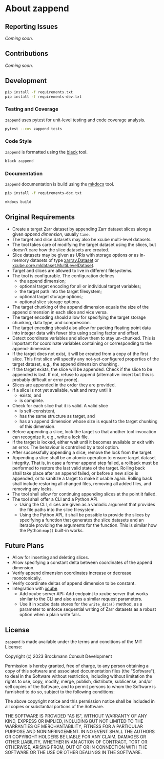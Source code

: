 # About zappend

## Reporting Issues

_Coming soon._

## Contributions

_Coming soon._

## Development

```bash
pip install -f requirements.txt
pip install -f requirements-dev.txt
```

### Testing and Coverage

`zappend` uses [pytest](https://docs.pytest.org/) for unit-level testing 
and code coverage analysis.

```bash
pytest --cov zappend tests
```

### Code Style

`zappend` is formatted using the [black](https://black.readthedocs.io/) tool.

```bash
black zappend
```

### Documentation

`zappend` documentation is build using the [mkdocs](https://www.mkdocs.org/) tool.

```bash
pip install -f requirements-doc.txt

mkdocs build
```

## Original Requirements

* Create a target Zarr dataset by appending Zarr dataset slices along a 
  given *append dimension*, usually `time`.   
* The target and slice datasets may also be xcube multi-level datasets. 
* The tool takes care of modifying the target dataset using the slices,
  but doesn't care how the slice datasets are created.
* Slice datasets may be given as URIs with storage options or as 
  in-memory datasets of type 
  [xarray.Dataset](https://docs.xarray.dev/en/stable/generated/xarray.Dataset.html)
  or 
  [xcube.core.mldataset.MultiLevelDataset](https://xcube.readthedocs.io/en/latest/mldatasets.html).
* Target and slices are allowed to live in different filesystems.
* The tool is configurable. The configuration defines 
  - the append dimension;
  - optional target encoding for all or individual target variables;
  - the target path into the target filesystem;
  - optional target storage options;
  - optional slice storage options.
* The target chunking of the append dimension equals the size of the append 
  dimension in each slice and vice versa. 
* The target encoding should allow for specifying the target storage chunking, 
  data type, and compression. 
* The target encoding should also allow for packing floating point data into 
  integer data with fewer bits using scaling factor and offset.
* Detect coordinate variables and allow them to stay un-chunked.
  This is important for coordinate variables containing or corresponding 
  to the append-dimension.
* If the target does not exist, it will be created from a copy of the first 
  slice. This first slice will specify any not-yet-configured properties
  of the target dataset, e.g., the append dimension chunking.
* If the target exists, the slice will be appended. Check if the slice to be 
  appended is last. If not, refuse to append (alternative: insert but this is 
  probably difficult or error prone).
* Slices are appended in the order they are provided.
* If a slice is not yet available, wait and retry until it 
  - exists, and
  - is complete.
* Check for each slice that it is valid. A valid slice
  - is self-consistent, 
  - has the same structure as target, and
  - has an append dimension whose size is equal to the target chunking of
    this dimension.
* Before appending a slice, lock the target so that another tool invocation 
  can recognize it, e.g., write a lock file.
* If the target is locked, either wait until it becomes available or exit 
  with an error. The behaviour is controlled by a tool option.
* After successfully appending a slice, remove the lock from the target.
* Appending a slice shall be an atomic operation to ensure target dataset 
  integrity. That is, in case a former append step failed, a rollback must
  be performed to restore the last valid state of the target. Rolling back  
  shall take place after an append failed, or before a new slice is appended,
  or to sanitize a target to make it usable again. Rolling back shall 
  include restoring all changed files, removing all added files, 
  and removing any locks. 
* The tool shall allow for continuing appending slices at the point
  it failed.
* The tool shall offer a CLI and a Python API.
  - Using the CLI, slices are given as a variadic argument that provides the 
    file paths into the slice filesystem.
  - Using the Python API, it shall be possible to provide the slices by 
    specifying a function that generates the slice datasets and an
    iterable providing the arguments for the function.
    This is similar how the Python `map()` built-in works.

## Future Plans

* Allow for inserting and deleting slices.
* Allow specifying a constant delta between coordinates of the append dimension.
* Verify append dimension coordinates increase or decrease monotonically. 
* Verify coordinate deltas of append dimension to be constant. 
* Integration with [xcube](https://github.com/dcs4cop/xcube):
  * Add xcube server API: Add endpoint to xcube server that works similar 
    to the CLI and also uses a similar request parameters.
  * Use it in xcube data stores for the `write_data()` method, as a parameter 
    to enforce sequential writing of Zarr datasets as a robust option when a 
    plain write fails.


## License

`zappend` is made available under the terms and conditions of the MIT License:

Copyright (c) 2023 Brockmann Consult Development

Permission is hereby granted, free of charge, to any person obtaining a copy
of this software and associated documentation files (the "Software"), to deal
in the Software without restriction, including without limitation the rights
to use, copy, modify, merge, publish, distribute, sublicense, and/or sell
copies of the Software, and to permit persons to whom the Software is
furnished to do so, subject to the following conditions:

The above copyright notice and this permission notice shall be included in all
copies or substantial portions of the Software.

THE SOFTWARE IS PROVIDED "AS IS", WITHOUT WARRANTY OF ANY KIND, EXPRESS OR
IMPLIED, INCLUDING BUT NOT LIMITED TO THE WARRANTIES OF MERCHANTABILITY,
FITNESS FOR A PARTICULAR PURPOSE AND NONINFRINGEMENT. IN NO EVENT SHALL THE
AUTHORS OR COPYRIGHT HOLDERS BE LIABLE FOR ANY CLAIM, DAMAGES OR OTHER
LIABILITY, WHETHER IN AN ACTION OF CONTRACT, TORT OR OTHERWISE, ARISING FROM,
OUT OF OR IN CONNECTION WITH THE SOFTWARE OR THE USE OR OTHER DEALINGS IN THE
SOFTWARE.
